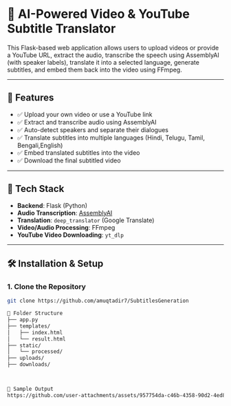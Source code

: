 # 🎥 AI-Powered Video & YouTube Subtitle Translator

This Flask-based web application allows users to upload videos or provide a YouTube URL, extract the audio, transcribe the speech using AssemblyAI (with speaker labels), translate it into a selected language, generate subtitles, and embed them back into the video using FFmpeg.

---

## 🚀 Features

- ✅ Upload your own video or use a YouTube link  
- ✅ Extract and transcribe audio using AssemblyAI  
- ✅ Auto-detect speakers and separate their dialogues  
- ✅ Translate subtitles into multiple languages (Hindi, Telugu, Tamil, Bengali,English)  
- ✅ Embed translated subtitles into the video  
- ✅ Download the final subtitled video  

---

## 🧠 Tech Stack

- **Backend**: Flask (Python)
- **Audio Transcription**: [AssemblyAI](https://www.assemblyai.com/)
- **Translation**: `deep_translator` (Google Translate)
- **Video/Audio Processing**: FFmpeg
- **YouTube Video Downloading**: `yt_dlp`

---

## 🛠️ Installation & Setup

### 1. Clone the Repository
```bash
git clone https://github.com/amuqtadir7/SubtitlesGeneration

📂 Folder Structure
├── app.py
├── templates/
│   ├── index.html
│   └── result.html
├── static/
│   └── processed/
├── uploads/
├── downloads/



🧪 Sample Output
https://github.com/user-attachments/assets/957754da-c46b-4358-90d2-4ed89b6f25f1



